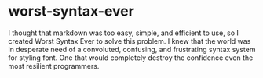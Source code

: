 # worst-syntax-ever

I thought that markdown was too easy, simple, and efficient to use, so I created Worst Syntax Ever to solve this problem. I knew that the world was in desperate need of a convoluted, confusing, and frustrating syntax system for styling font. One that would completely destroy the confidence even the most resilient programmers.
